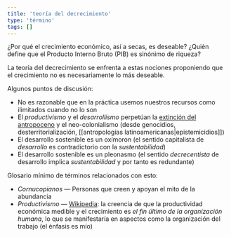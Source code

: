 ```yaml
---
title: 'teoría del decrecimiento'
type: 'término'
tags: []
---
```


¿Por qué el crecimiento económico, así a secas, es deseable? ¿Quién define que el Producto Interno Bruto (PIB) es sinónimo de riqueza?

La teoría del decrecimiento se enfrenta a estas nociones proponiendo que el crecimiento no es necesariamente lo más deseable.

Algunos puntos de discusión:

- No es razonable que en la práctica usemos nuestros recursos como ilimitados cuando no lo son
- El *productivismo* y el *desarrollismo* perpetúan la [extinción del antropoceno](https://en.wikipedia.org/wiki/Holocene_extinction) y el neo-colonialismo (desde genocidios, desterritorialización, [[antropologías latinoamericanas|epistemicidios]])
- El desarrollo sostenible es un oxímoron (el sentido capitalista de *desarrollo* es contradictorio con la *sustentabilidad*)
- El desarrollo sostenible es un pleonasmo (el sentido *decrecentista* de desarrollo implica *sustentabilidad* y por tanto es redundante)

Glosario mínimo de términos relacionados con esto:

- *Cornucopianos* — Personas que creen y apoyan el mito de la abundancia
- *Productivismo* — [Wikipedia](https://es.wikipedia.org/wiki/Productivismo): la creencia de que la productividad económica medible y el crecimiento es *el fin último de la organización humana*, lo que se manifestaría en aspectos como la organización del trabajo (el énfasis es mío)